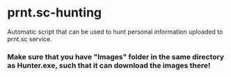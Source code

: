 # prnt.sc-hunting
Automatic script that can be used to hunt personal information uploaded to prnt.sc service.

### Make sure that you have "Images" folder in the same directory as Hunter.exe, such that it can download the images there!
